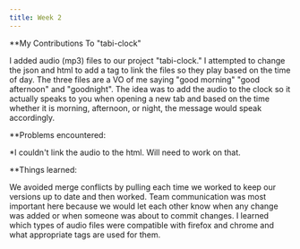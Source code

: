 ```yaml
---
title: Week 2
---
```

**My Contributions To "tabi-clock"  

I added audio (mp3) files to our project "tabi-clock." I attempted to change the json and html to add a tag to link the files so they play based on the time of day. The three files are a VO of me saying "good morning" "good afternoon" and "goodnight". The idea was to add the audio to the clock so it actually speaks to you when opening a new tab and based on the time whether it is morning, afternoon, or night, the message would speak accordingly.

**Problems encountered:

*I couldn't link the audio to the html. Will need to work on that.

**Things learned:

We avoided merge conflicts by pulling each time we worked to keep our versions up to date and then worked. Team communication was most important here because we would let each other know when any change was added or when someone was about to commit changes. I learned which types of audio files were compatible with firefox and chrome and what appropriate tags are used for them.


